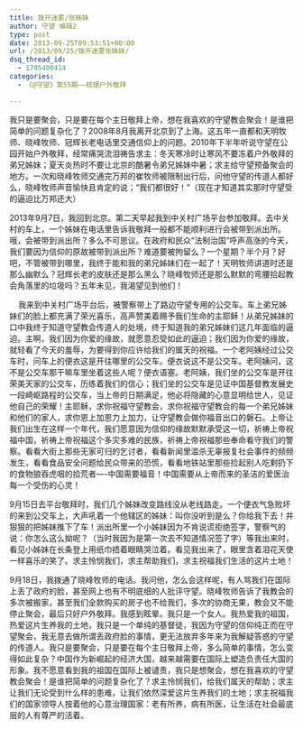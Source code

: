 ```yaml
---
title: 拨开迷雾/张姊妹
author: 守望 编辑2
type: post
date: 2013-09-25T09:53:51+00:00
url: /2013/09/25/拨开迷雾张姊妹/
dsq_thread_id:
  - 1795400414
categories:
  - 《@守望》第55期——梳理户外敬拜

---
```

<p class="mce-wp-more" title="更多..." align="left">
  我只是要聚会，只是要在每个主日敬拜上帝，想在我喜欢的守望教会聚会！是谁把简单的问题复杂化了？<!--more-->2008年8月我离开北京到了上海。这五年一直都和天明牧师、晓峰牧师、冠辉长老电话里交通信仰上的问题。2010年下半年听说守望在公园开始户外敬拜，经常痛哭流泪祷告求主：冬天寒冷时让寒风不要冻着户外敬拜的弟兄姊妹；夏天炎热时不要让北京的酷暑令弟兄姊妹中暑；求主给守望预备聚会的地方。一次和晓峰牧师交通完万邦的崔牧师被限制出行后，问他守望的传道人都好么，晓峰牧师声音愉快且肯定的说；“我们都很好！”（现在才知道其实那时守望受的逼迫比万邦还大）
</p>

<p align="left">
  2013年9月7日，我回到北京。第二天早起我到中关村广场平台参加敬拜。去中关村的车上，一个姊妹在电话里告诉我敬拜一般都不能顺利进行会被带到派出所。哦，会被带到派出所？多么不可思议。在政府和民众“法制治国”呼声高涨的今天，我们要因为信仰的原故被带到派出所？难道要被拘留么？一个星期？半个月？好吧，不管被带到哪里，我终于能和我的弟兄姊妹们在一起了！天明牧师讲道时还是那么幽默么？冠辉长老的皮肤还是那么黑么？晓峰牧师还是那么默默的弯腰拾起教会角落里的垃圾吗？五年未见，我渴望见到他们！
</p>

<p align="left">
      我来到中关村广场平台后，被警察带上了路边守望专用的公交车。车上弟兄姊妹们的脸上都充满了荣光喜乐，高声赞美着赐予我们生命的主耶稣！从弟兄姊妹的口中我终于知道守望教会传道人的处境，终于知道我的弟兄姊妹们这几年面临的逼迫。主啊，我们因为你爱的缘故，就愿意忍受如此的逼迫；我们因为你爱的缘故，就轻看了今天的羞辱，为要得到你应许给我们的属天的祝福。一个老阿姨经过公交车时，问车上的便衣这是开往哪里的公交车。便衣说这不是公交车。老阿姨问，这不是公交车那干嘛车里坐着这些人呢？便衣语塞。老阿姨，我们坐的公交车是开往荣美天家的公交车，历练着我们的信心；我们坐的公交车是见证中国基督教发展史一段崎岖路程的公交车，当上帝的日期满足，他必将隐藏的心意显明给世人，见证他自己的荣耀！主耶稣，求你祝福守望教会，求你祝福守望教会的每一个弟兄姊妹和他们的家人，求你恩上加恩力上加力，让守望教会做你福音出口的磐石。上帝让我们出生在这样一个年代，我们愿意因为信仰的缘故默默承受这一切，祈祷上帝祝福中国，祈祷上帝祝福这个多灾多难的民族，祈祷上帝祝福那些奉命看守我们的警察。看看大街上那些无家可归的乞讨者，看看新闻里滥杀无辜报复社会事件的频频发生，看看食品安全问题给民众带来的恐慌，看看地铁站里那些捡起别人吃剩扔下的食物狼吞虎咽的拾荒者&#8212;-中国需要福音！中国需要从上帝而来的圣洁的爱医治每一个受伤的心灵！
</p>

<p align="left">
  9月15日去平台敬拜时，我们几个姊妹改变路线没从老线路走。一个便衣气急败坏的来到公交车上，大声吼着一个他辖区的姊妹：叫你没听到是么？你给我下去！并狠狠的把姊妹推下了车！派出所里一个小姊妹因为不肯说谎拒绝签字，警察气的说：你怎么这么拗呢？（当时我因为是第一次去不知道情况签了字）等我出来时，看见小姊妹在长条登上用纸巾捂着眼睛哭泣着。看见我出来了，眼里含着泪花天使一样喜乐的笑了。求主怜悯我们，求主帮助我们，求主祝福我们生活的这片土地！
</p>

<p align="left">
  9月18日，我拨通了晓峰牧师的电话。我问他，怎么会这样呢，有人骂我们在国际上丢了政府的脸，甚至网上也有不明底细的人批评守望。晓峰牧师告诉了我教会的多次被搬家，甚至我们全款购买的房子也不给我们，多次的协商无果，教会又不能停止聚会，最后只好户外敬拜。我感到眩晕。我只是一个女人。我热爱我的祖国，热爱这片生养我的土地，我只是一个单纯的基督徒，我因为守望的信仰纯正而在守望聚会，我无意去做所谓丢政府脸的事情，更无法放弃多年来为我解疑答惑的守望的传道人。我只是要聚会，只是要在每个主日敬拜上帝，多么简单的事情，怎么变得如此复杂？中国作为新崛起的经济大国，越来越需要在国际上塑造负责任大国的形象。我不愿意看到我的祖国在国际上被谴责，我只是想聚会，想在我喜欢的守望教会聚会！是谁把简单的问题复杂化了？求主怜悯我们，给我们属天的帮助；求主让我们无论受到什么样的患难，让我们依然深爱这片生养我们的土地；求主祝福我们的国家领导人按着他的心意治理国家：老有所养，病有所医，让生活在社会最底层的人有尊严的活着。
</p>

&nbsp;